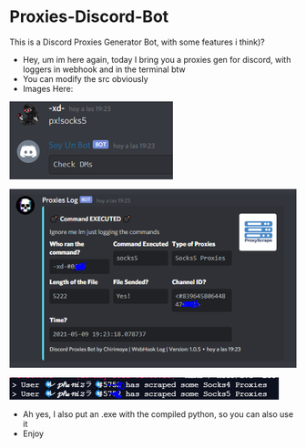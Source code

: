 # Proxies-Discord-Bot
This is a Discord Proxies Generator Bot, with some features i think)?

- Hey, um im here again, today I bring you a proxies gen for discord, with loggers in webhook and in the terminal btw
- You can modify the src obviously 
- Images Here:

![command](https://github.com/x-name15/Proxies-Discord-Bot/blob/main/images/command.png)

![webhook](https://github.com/x-name15/Proxies-Discord-Bot/blob/main/images/webhook.PNG)

![terminal](https://github.com/x-name15/Proxies-Discord-Bot/blob/main/images/terminal.png)

- Ah yes, I also put an .exe with the compiled python, so you can also use it
- Enjoy
